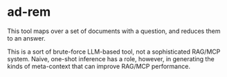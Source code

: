 # ad-rem

This tool maps over a set of documents with a question, and reduces them to an answer.

This is a sort of brute-force LLM-based tool, not a sophisticated RAG/MCP system. Naive, one-shot inference has a role, however, in generating the kinds of meta-context that can improve RAG/MCP performance.